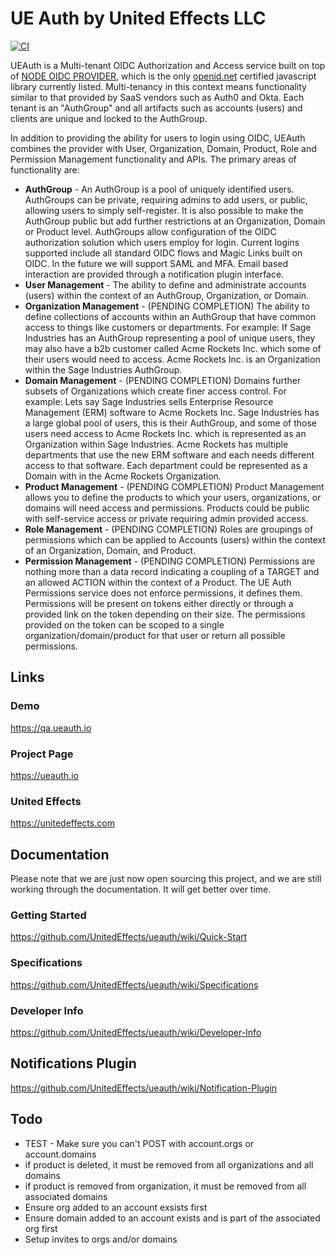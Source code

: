 # UE Auth by United Effects LLC

[![CI](https://github.com/UnitedEffects/ueauth/actions/workflows/main.yml/badge.svg?branch=master)](https://github.com/UnitedEffects/ueauth/actions/workflows/main.yml)

UEAuth is a Multi-tenant OIDC Authorization and Access service built on top of [NODE OIDC PROVIDER](https://github.com/panva/node-oidc-provider), which is the only [openid.net](https://openid.net/developers/certified/) certified javascript library currently listed. Multi-tenancy in this context means functionality similar to that provided by SaaS vendors such as Auth0 and Okta. Each tenant is an "AuthGroup" and all artifacts such as accounts (users) and clients are unique and locked to the AuthGroup.

In addition to providing the ability for users to login using OIDC, UEAuth combines the provider with User, Organization, Domain, Product, Role and Permission Management functionality and APIs. The primary areas of functionality are:

* **AuthGroup** - An AuthGroup is a pool of uniquely identified users. AuthGroups can be private, requiring admins to add users, or public, allowing users to simply self-register. It is also possible to make the AuthGroup public but add further restrictions at an Organization, Domain or Product level. AuthGroups allow configuration of the OIDC authorization solution which users employ for login. Current logins supported include all standard OIDC flows and Magic Links built on OIDC. In the future we will support SAML and MFA. Email based interaction are provided through a notification plugin interface.
* **User Management** - The ability to define and administrate accounts (users) within the context of an AuthGroup, Organization, or Domain.
* **Organization Management** - (PENDING COMPLETION) The ability to define collections of accounts within an AuthGroup that have common access to things like customers or departments. For example: If Sage Industries has an AuthGroup representing a pool of unique users, they may also have a b2b customer called Acme Rockets Inc. which some of their users would need to access. Acme Rockets Inc. is an Organization within the Sage Industries AuthGroup.
* **Domain Management** - (PENDING COMPLETION) Domains further subsets of Organizations which create finer access control. For example: Lets say Sage Industries sells Enterprise Resource Management (ERM) software to Acme Rockets Inc. Sage Industries has a large global pool of users, this is their AuthGroup, and some of those users need access to Acme Rockets Inc. which is represented as an Organization within Sage Industries. Acme Rockets has multiple departments that use the new ERM software and each needs different access to that software. Each department could be represented as a Domain with in the Acme Rockets Organization.
* **Product Management** - (PENDING COMPLETION) Product Management allows you to define the products to which your users, organizations, or domains will need access and permissions. Products could be public with self-service access or private requiring admin provided access.
* **Role Management** - (PENDING COMPLETION) Roles are groupings of permissions which can be applied to Accounts (users) within the context of an Organization, Domain, and Product.
* **Permission Management** - (PENDING COMPLETION) Permissions are nothing more than a data record indicating a coupling of a TARGET and an allowed ACTION within the context of a Product. The UE Auth Permissions service does not enforce permissions, it defines them. Permissions will be present on tokens either directly or through a provided link on the token depending on their size. The permissions provided on the token can be scoped to a single organization/domain/product for that user or return all possible permissions.

## Links

### Demo

https://qa.ueauth.io

### Project Page

https://ueauth.io

### United Effects

https://unitedeffects.com

## Documentation

Please note that we are just now open sourcing this project, and we are still working through the documentation. It will get better over time.

### Getting Started

https://github.com/UnitedEffects/ueauth/wiki/Quick-Start

### Specifications

https://github.com/UnitedEffects/ueauth/wiki/Specifications

### Developer Info

https://github.com/UnitedEffects/ueauth/wiki/Developer-Info

## Notifications Plugin

https://github.com/UnitedEffects/ueauth/wiki/Notification-Plugin


## Todo

* TEST - Make sure you can't POST with account.orgs or account.domains
* if product is deleted, it must be removed from all organizations and all domains
* if product is removed from organization, it must be removed from all associated domains
* Ensure org added to an account exsists first
* Ensure domain added to an account exists and is part of the associated org first
* Setup invites to orgs and/or domains
